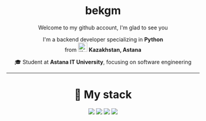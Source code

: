 <h1 align="center">bekgm</h1>

<p align="center">Welcome to my github account, I'm glad to see you</p>

<p align="center">
  I'm a backend developer specializing in <b>Python</b><br>
  from <img src="https://upload.wikimedia.org/wikipedia/commons/thumb/3/30/Flag_of_Kazakhstan.png/1200px-Flag_of_Kazakhstan.png" alt="Kazakhstan Flag" width="24" /> <b>Kazakhstan, Astana</b>
</p>

<p align="center">
  🎓 Student at <b>Astana IT University</b>, focusing on software engineering
</p>

---

<h1 align="center">🧠 My stack</h1>

<p align="center">
  <img src="https://img.shields.io/badge/Python-3776AB?style=for-the-badge&logo=python&logoColor=white" />
  <img src="https://img.shields.io/badge/FastAPI-009688?style=for-the-badge&logo=fastapi&logoColor=white" />
  <img src="https://img.shields.io/badge/Django-092E20?style=for-the-badge&logo=django&logoColor=white" />
  <img src="https://img.shields.io/badge/Flask-000000?style=for-the-badge&logo=flask&logoColor=white" />
